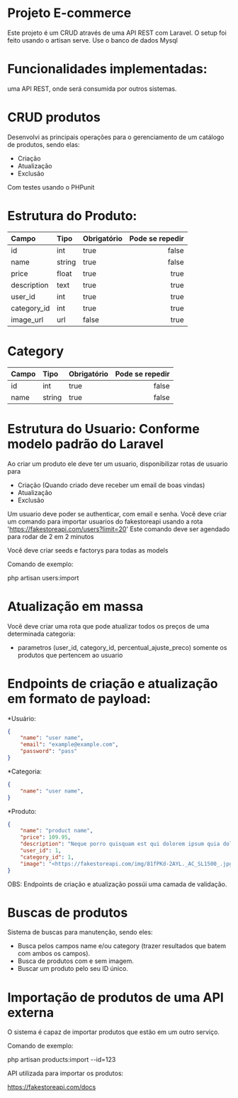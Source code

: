 # Projeto E-commerce
Este projeto é um CRUD através de uma API REST com Laravel.
O setup foi feito usando o artisan serve. Use o banco de dados Mysql


# Funcionalidades implementadas:
uma API REST, onde será consumida por outros sistemas.


# CRUD produtos
Desenvolvi as principais operações para o gerenciamento de um catálogo de produtos, sendo elas:

* Criação
* Atualização
* Exclusão

Com testes usando o PHPunit


# Estrutura do Produto:
| Campo       | Tipo      | Obrigatório     | Pode se repedir |
| :---        | :---      | :---            | ---:            |
| id          | int       | true            | false           |
| name        | string    | true            | false           |
| price       | float     | true            | true            |  
| description | text      | true            | true            |
| user_id     | int       | true            | true            |
| category_id | int       | true            | true            |
| image_url   | url       | false           | true            |


# Category
| Campo       | Tipo      | Obrigatório     | Pode se repedir |
| :---        | :---      | :---            | ---:            |
| id          | int       | true            | false           |
| name        | string    | true            | false           |

# Estrutura do Usuario: Conforme modelo padrão do Laravel
Ao criar um produto ele deve ter um usuario, disponibilizar rotas de usuario para

* Criação (Quando criado deve receber um email de boas vindas)
* Atualização
* Exclusão

Um usuario deve poder se authenticar, com email e senha.
Você deve criar um comando para importar usuarios do fakestoreapi usando a rota 'https://fakestoreapi.com/users?limit=20'
Este comando deve ser agendado para rodar de 2 em 2 minutos

Você deve criar seeds e factorys para todas as models

Comando de exemplo:

php artisan users:import

# Atualização em massa
Você deve criar uma rota que pode atualizar todos os preços de uma determinada categoria:

* parametros (user_id, category_id, percentual_ajuste_preco) somente os produtos que pertencem ao usuario


# Endpoints de criação e atualização em formato de payload:

*Usuário:

```json
{
    "name": "user name",
    "email": "example@example.com",
    "password": "pass"
}
```

*Categoria:

```json
{
    "name": "user name",
}
```

*Produto:

```json
{
    "name": "product name",
    "price": 109.95,
    "description": "Neque porro quisquam est qui dolorem ipsum quia dolor sit amet, consectetur, adipisci velit...",
    "user_id": 1,
    "category_id": 1,
    "image": "<https://fakestoreapi.com/img/81fPKd-2AYL._AC_SL1500_.jpg>"
}
```

OBS: Endpoints de criação e atualização possúi uma camada de validação.


# Buscas de produtos

Sistema de buscas para manutenção, sendo eles:

* Busca pelos campos name e/ou category (trazer resultados que batem com ambos os campos).
* Busca de produtos com e sem imagem.
* Buscar um produto pelo seu ID único.


# Importação de produtos de uma API externa

O sistema é capaz de importar produtos que estão em um outro serviço.

Comando de exemplo:

php artisan products:import --id=123

API utilizada para importar os produtos:

https://fakestoreapi.com/docs